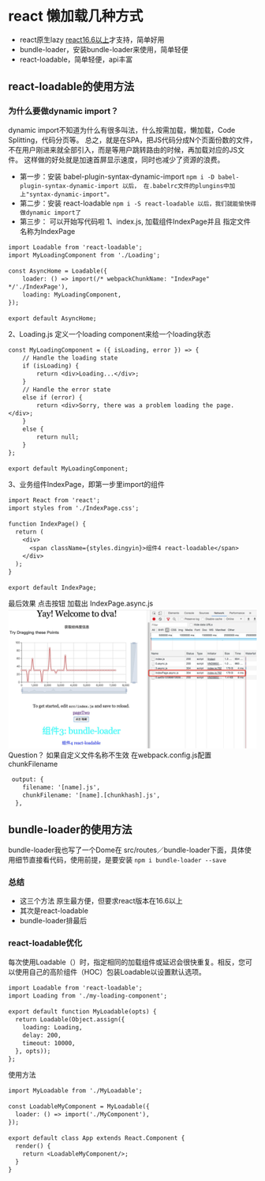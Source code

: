 # react 懒加载几种方式


- react原生lazy  [react16.6以上](https://zh-hans.reactjs.org/docs/code-splitting.html#reactlazy)才支持，简单好用
- bundle-loader，安装bundle-loader来使用，简单轻便
- react-loadable，简单轻便，api丰富


## react-loadable的使用方法

### 为什么要做dynamic import？
dynamic import不知道为什么有很多叫法，什么按需加载，懒加载，Code Splitting，代码分页等。
总之，就是在SPA，把JS代码分成N个页面份数的文件，不在用户刚进来就全部引入，而是等用户跳转路由的时候，再加载对应的JS文件。
这样做的好处就是加速首屏显示速度，同时也减少了资源的浪费。
- 第一步：安装 babel-plugin-syntax-dynamic-import
   `
   npm i -D babel-plugin-syntax-dynamic-import 以后， 在.babelrc文件的plungins中加上"syntax-dynamic-import"。
   `
- 第二步：安装 react-loadable
   `npm i -S react-loadable 以后，我们就能愉快得做dynamic import了`
- 第三步： 可以开始写代码啦
1、index.js, 加载组件IndexPage并且 指定文件名称为IndexPage
```
import Loadable from 'react-loadable';
import MyLoadingComponent from './Loading';

const AsyncHome = Loadable({
    loader: () => import(/* webpackChunkName: "IndexPage" */'./IndexPage'),
    loading: MyLoadingComponent,
});

export default AsyncHome;
```
2、Loading.js 定义一个loading component来给一个loading状态
```
const MyLoadingComponent = ({ isLoading, error }) => {
    // Handle the loading state
    if (isLoading) {
        return <div>Loading...</div>;
    }
    // Handle the error state
    else if (error) {
        return <div>Sorry, there was a problem loading the page.</div>;
    }
    else {
        return null;
    }
};

export default MyLoadingComponent;
```
3、业务组件IndexPage，即第一步里import的组件
```
import React from 'react';
import styles from './IndexPage.css';

function IndexPage() {
  return (
    <div>
      <span className={styles.dingyin}>组件4 react-loadable</span>
    </div>
  );
}

export default IndexPage;

```
最后效果
点击按钮 加载出 IndexPage.async.js
![懒加载](./lazyImg.jpg)
Question？
如果自定义文件名称不生效
在webpack.config.js配置chunkFilename
```
 output: {
    filename: '[name].js',
    chunkFilename: '[name].[chunkhash].js',
  },
```
## bundle-loader的使用方法
bundle-loader我也写了一个Dome在 src/routes／bundle-loader下面，具体使用细节直接看代码，使用前提，是要安装 `npm i bundle-loader --save`

### 总结
- 这三个方法 原生最方便，但要求react版本在16.6以上
- 其次是react-loadable
- bundle-loader排最后

### react-loadable优化
每次使用Loadable（）时，指定相同的加载组件或延迟会很快重复。相反，您可以使用自己的高阶组件（HOC）包装Loadable以设置默认选项。
```
import Loadable from 'react-loadable';
import Loading from './my-loading-component';

export default function MyLoadable(opts) {
  return Loadable(Object.assign({
    loading: Loading,
    delay: 200,
    timeout: 10000,
  }, opts));
};
```
使用方法
```
import MyLoadable from './MyLoadable';

const LoadableMyComponent = MyLoadable({
  loader: () => import('./MyComponent'),
});

export default class App extends React.Component {
  render() {
    return <LoadableMyComponent/>;
  }
}
```